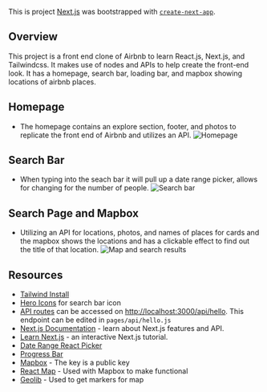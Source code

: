 This is project [Next.js](https://nextjs.org/) was bootstrapped with [`create-next-app`](https://github.com/vercel/next.js/tree/canary/packages/create-next-app).

## Overview
This project is a front end clone of Airbnb to learn React.js, Next.js, and Tailwindcss. It makes use of nodes and APIs to help create the front-end look. It has a homepage, search bar, loading bar, and mapbox showing locations of airbnb places.

## Homepage
- The homepage contains an explore section, footer, and photos to replicate the front end of Airbnb and utilizes an API.
![Homepage](https://user-images.githubusercontent.com/103535266/224188311-27ce97e3-897e-4b3d-a38c-2501f1b26391.png)

## Search Bar
- When typing into the seach bar it will pull up a date range picker, allows for changing for the number of people.
![Search bar](https://user-images.githubusercontent.com/103535266/224188626-cbefd2dc-bb46-42ca-81dc-01814cb0b159.png)

## Search Page and Mapbox
- Utilizing an API for locations, photos, and names of places for cards and the mapbox shows the locations and has a clickable effect to find out the title of that location. 
![Map and search results](https://user-images.githubusercontent.com/103535266/224188792-f1ddac74-33b1-4bf1-b2ed-deb02d51a8aa.png)

## Resources
- [Tailwind Install](https://tailwindcss.com/docs/guides/nextjs)
- [Hero Icons](https://heroicons.com/) for search bar icon
- [API routes](https://nextjs.org/docs/api-routes/introduction) can be accessed on [http://localhost:3000/api/hello](http://localhost:3000/api/hello). This endpoint can be edited in `pages/api/hello.js`
- [Next.js Documentation](https://nextjs.org/docs) - learn about Next.js features and API.
- [Learn Next.js](https://nextjs.org/learn) - an interactive Next.js tutorial.
- [Date Range React Picker](https://github.com/hypeserver/react-date-range)
- [Progress Bar](https://www.npmjs.com/package/@badrap/bar-of-progress)
- [Mapbox](https://www.mapbox.com/) - The key is a public key
- [React Map](https://github.com/visgl/react-map-gl) - Used with Mapbox to make functional
- [Geolib](https://github.com/manuelbieh/geolib) - Used to get markers for map
